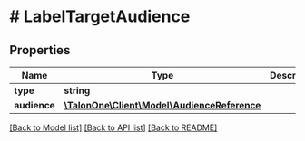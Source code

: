 # # LabelTargetAudience

## Properties

Name | Type | Description | Notes
------------ | ------------- | ------------- | -------------
**type** | **string** |  | 
**audience** | [**\TalonOne\Client\Model\AudienceReference**](AudienceReference.md) |  | 

[[Back to Model list]](../../README.md#documentation-for-models) [[Back to API list]](../../README.md#documentation-for-api-endpoints) [[Back to README]](../../README.md)


